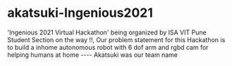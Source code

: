 # akatsuki-Ingenious2021
'Ingenious 2021 Virtual Hackathon' being organized by ISA VIT Pune Student Section on the way !!, Our problem statement for this Hackathon is to build a inhome autonomous robot with 6 dof arm and rgbd cam for helping humans at home ---- Akatsuki was our team name
